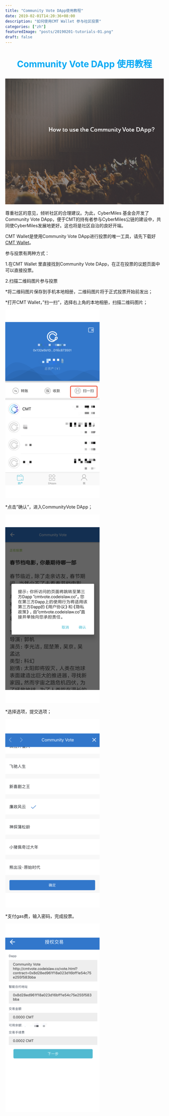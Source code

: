 ```yaml
---
title: "Community Vote DApp使用教程"
date: 2019-02-01T14:20:36+08:00
description: "如何使用CMT Wallet 参与社区投票"
categories: ["zh"]
featuredImage: "posts/20190201-tutorials-01.png"
draft: false
---
```


# **<font color="#03a9f4"><p align="center">Community Vote DApp 使用教程</p></font>**

<div style="align: center">
<img src="posts/20190201-tutorials-01.png"/>
</div>

尊重社区的意见，倾听社区的合理建议。为此，CyberMiles 基金会开发了Community Vote DApp，便于CMT的持有者参与CyberMiles公链的建设中，共同使CyberMiles发展地更好。这也将是社区自治的良好开端。


CMT Wallet是使用Community Vote DApp进行投票的唯一工具，请先下载好[CMT Wallet](https://www.cybermiles.io/zh-cn/blockchain-infrastructure/cmt-wallet/)。


参与投票有两种方式：


1.在CMT Wallet 里直接找到Community Vote DApp，在正在投票的议题页面中可以直接投票。


2.扫描二维码图片参与投票

*将二维码图片保存到手机本地相册，二维码图片将于正式投票开始前发出；

*打开CMT Wallet，”扫一扫”，选择右上角的本地相册，扫描二维码图片；

<div style="align: center">
<img src="posts/20190201-tutorials-06.png"/>
</div>

*点击”确认”，进入CommunityVote DApp；

<div style="align: center">
<img src="posts/20190201-tutorials-07.png"/>
</div>

*选择选项，提交选项；

<div style="align: center">
<img src="posts/20190201-tutorials-08.png"/>
</div>

*支付gas费，输入密码，完成投票。

<div style="align: center">
<img src="posts/20190201-tutorials-09.png"/>
</div>
